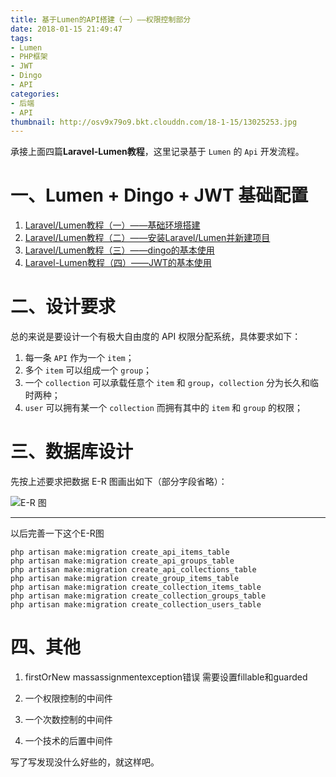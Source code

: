 ```yaml
---
title: 基于Lumen的API搭建（一）——权限控制部分
date: 2018-01-15 21:49:47
tags:
- Lumen
- PHP框架
- JWT
- Dingo
- API
categories: 
- 后端
- API
thumbnail: http://osv9x79o9.bkt.clouddn.com/18-1-15/13025253.jpg
---
```


承接上面四篇**Laravel-Lumen教程**，这里记录基于 `Lumen` 的 `Api` 开发流程。

# 一、Lumen + Dingo + JWT 基础配置
1. [Laravel/Lumen教程（一）——基础环境搭建](http://blog.yfree.cc/2017/12/30/Laravel-Lumen%E6%95%99%E7%A8%8B%EF%BC%88%E4%B8%80%EF%BC%89%E2%80%94%E2%80%94%E5%9F%BA%E7%A1%80%E7%8E%AF%E5%A2%83%E6%90%AD%E5%BB%BA/)
2. [Laravel/Lumen教程（二）——安装Laravel/Lumen并新建项目](http://blog.yfree.cc/2017/12/30/Laravel-Lumen%E6%95%99%E7%A8%8B%EF%BC%88%E4%BA%8C%EF%BC%89%E2%80%94%E2%80%94%E5%AE%89%E8%A3%85Laravel-Lumen%E5%B9%B6%E6%96%B0%E5%BB%BA%E9%A1%B9%E7%9B%AE/)
3. [Laravel/Lumen教程（三）——dingo的基本使用](http://blog.yfree.cc/2017/12/31/Laravel-Lumen%E6%95%99%E7%A8%8B%EF%BC%88%E4%B8%89%EF%BC%89%E2%80%94%E2%80%94dingo%E7%9A%84%E5%9F%BA%E6%9C%AC%E4%BD%BF%E7%94%A8/)
4. [Laravel-Lumen教程（四）——JWT的基本使用](http://blog.yfree.cc/2018/01/11/Laravel-Lumen%E6%95%99%E7%A8%8B%EF%BC%88%E5%9B%9B%EF%BC%89%E2%80%94%E2%80%94JWT%E7%9A%84%E5%9F%BA%E6%9C%AC%E4%BD%BF%E7%94%A8/)

# 二、设计要求
总的来说是要设计一个有极大自由度的 API 权限分配系统，具体要求如下：  
1. 每一条 `API` 作为一个 `item`；
2. 多个 `item` 可以组成一个 `group`；
3. 一个 `collection` 可以承载任意个 `item` 和 `group`，`collection` 分为长久和临时两种；
4. `user` 可以拥有某一个 `collection` 而拥有其中的 `item` 和 `group` 的权限；

# 三、数据库设计
先按上述要求把数据 E-R 图画出如下（部分字段省略）：

![ E-R 图](http://osv9x79o9.bkt.clouddn.com/18-1-16/68028673.jpg)

---
以后完善一下这个E-R图

```hell
php artisan make:migration create_api_items_table
php artisan make:migration create_api_groups_table
php artisan make:migration create_api_collections_table
php artisan make:migration create_group_items_table
php artisan make:migration create_collection_items_table
php artisan make:migration create_collection_groups_table
php artisan make:migration create_collection_users_table
```

# 四、其他

1. firstOrNew  massassignmentexception错误
需要设置fillable和guarded


2. 一个权限控制的中间件

3. 一个次数控制的中间件

4. 一个技术的后置中间件


写了写发现没什么好些的，就这样吧。